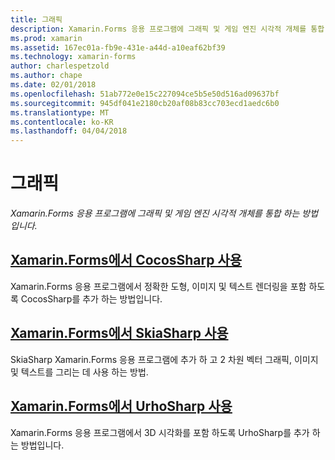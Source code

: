 ```yaml
---
title: 그래픽
description: Xamarin.Forms 응용 프로그램에 그래픽 및 게임 엔진 시각적 개체를 통합 하는 방법입니다.
ms.prod: xamarin
ms.assetid: 167ec01a-fb9e-431e-a44d-a10eaf62bf39
ms.technology: xamarin-forms
author: charlespetzold
ms.author: chape
ms.date: 02/01/2018
ms.openlocfilehash: 51ab772e0e15c227094ce5b5e50d516ad09637bf
ms.sourcegitcommit: 945df041e2180cb20af08b83cc703ecd1aedc6b0
ms.translationtype: MT
ms.contentlocale: ko-KR
ms.lasthandoff: 04/04/2018
---
```

# <a name="graphics"></a>그래픽

_Xamarin.Forms 응용 프로그램에 그래픽 및 게임 엔진 시각적 개체를 통합 하는 방법입니다._

## <a name="using-cocossharp-in-xamarinformscocossharpmd"></a>[Xamarin.Forms에서 CocosSharp 사용](cocossharp.md)

Xamarin.Forms 응용 프로그램에서 정확한 도형, 이미지 및 텍스트 렌더링을 포함 하도록 CocosSharp를 추가 하는 방법입니다.

## <a name="using-skiasharp-in-xamarinformsskiasharpindexmd"></a>[Xamarin.Forms에서 SkiaSharp 사용](skiasharp/index.md)

SkiaSharp Xamarin.Forms 응용 프로그램에 추가 하 고 2 차원 벡터 그래픽, 이미지 및 텍스트를 그리는 데 사용 하는 방법.

## <a name="using-urhosharp-in-xamarinformsurhosharpmd"></a>[Xamarin.Forms에서 UrhoSharp 사용](urhosharp.md)

Xamarin.Forms 응용 프로그램에서 3D 시각화를 포함 하도록 UrhoSharp를 추가 하는 방법입니다.
